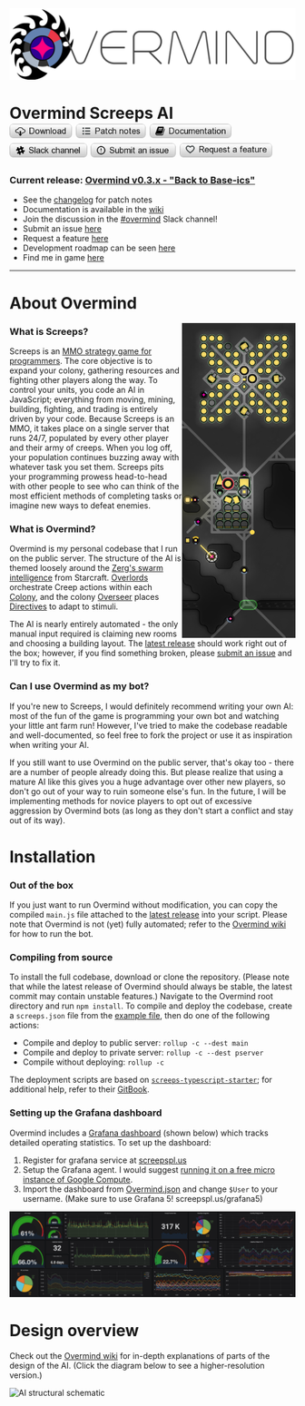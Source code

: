 ![](/assets/img/OvermindLogo.png)

# Overmind Screeps AI </br> [<img src="/assets/img/buttons/download.png" height=25>](https://github.com/bencbartlett/Overmind/releases)   [<img src="/assets/img/buttons/patchNotes.png" height=25>](https://github.com/bencbartlett/Overmind/blob/master/CHANGELOG.md)   [<img src="/assets/img/buttons/documentation.png" height=25>](https://github.com/bencbartlett/Overmind/wiki)   [<img src="/assets/img/buttons/slack.png" height=25>](https://screeps.slack.com/messages/overmind)   [<img src="/assets/img/buttons/issue.png" height=25>](https://github.com/bencbartlett/Overmind/issues/new)   [<img src="/assets/img/buttons/featureRequest.png" height=25>](https://github.com/bencbartlett/Overmind/issues/new?template=feature_request.md)

### Current release: [Overmind v0.3.x - "Back to Base-ics"](https://github.com/bencbartlett/Overmind/releases)

- See the [changelog](https://github.com/bencbartlett/Overmind/blob/master/CHANGELOG.md) for patch notes
- Documentation is available in the [wiki](https://github.com/bencbartlett/Overmind/wiki)
- Join the discussion in the [#overmind](https://screeps.slack.com/messages/overmind) Slack channel!
- Submit an issue [here](https://github.com/bencbartlett/Overmind/issues/new)
- Request a feature [here](https://github.com/bencbartlett/Overmind/issues/new?template=feature_request.md)
- Development roadmap can be seen [here](https://github.com/bencbartlett/Overmind/projects/1)
- Find me in game [here](https://screeps.com/a/#!/profile/Muon)

---

# About Overmind

<img align="right" src="/assets/img/exampleRoomBanner.png" width=200>

### What is Screeps?

Screeps is an [MMO strategy game for programmers](https://screeps.com/). The core objective is to expand your colony, gathering resources and fighting other players along the way. To control your units, you code an AI in JavaScript; everything from moving, mining, building, fighting, and trading is entirely driven by your code. Because Screeps is an MMO, it takes place on a single server that runs 24/7, populated by every other player and their army of creeps. When you log off, your population continues buzzing away with whatever task you set them. Screeps pits your programming prowess head-to-head with other people to see who can think of the most efficient methods of completing tasks or imagine new ways to defeat enemies.

### What is Overmind?

Overmind is my personal codebase that I run on the public server. The structure of the AI is themed loosely around the [Zerg's swarm intelligence](http://starcraft.wikia.com/wiki/Overlord) from Starcraft. [Overlords](https://github.com/bencbartlett/Overmind/blob/master/src/overlords/Overlord.ts) orchestrate Creep actions within each [Colony](https://github.com/bencbartlett/Overmind/blob/master/src/Colony.ts), and the colony [Overseer](https://github.com/bencbartlett/Overmind/blob/master/src/Overseer.ts) places [Directives](https://github.com/bencbartlett/Overmind/blob/master/src/directives/Directive.ts) to adapt to stimuli.

The AI is nearly entirely automated - the only manual input required is claiming new rooms and choosing a building layout. The [latest release](https://github.com/bencbartlett/Overmind/releases) should work right out of the box; however, if you find something broken, please [submit an issue](https://github.com/bencbartlett/Overmind/issues/new) and I'll try to fix it.

### Can I use Overmind as my bot?
If you're new to Screeps, I would definitely recommend writing your own AI: most of the fun of the game is programming your own bot and watching your little ant farm run! However, I've tried to make the codebase readable and well-documented, so feel free to fork the project or use it as inspiration when writing your AI.

If you still want to use Overmind on the public server, that's okay too - there are a number of people already doing this. But please realize that using a mature AI like this gives you a huge advantage over other new players, so don't go out of your way to ruin someone else's fun. In the future, I will be implementing methods for novice players to opt out of excessive aggression by Overmind bots (as long as they don't start a conflict and stay out of its way).

# Installation

### Out of the box
If you just want to run Overmind without modification, you can copy the compiled `main.js` file attached to the [latest release](https://github.com/bencbartlett/Overmind/releases) into your script. Please note that Overmind is not (yet) fully automated; refer to the [Overmind wiki](https://github.com/bencbartlett/Overmind/wiki) for how to run the bot.

### Compiling from source
To install the full codebase, download or clone the repository. (Please note that while the latest release of Overmind should always be stable, the latest commit may contain unstable features.) Navigate to the Overmind root directory and run ```npm install```. To compile and deploy the codebase, create a `screeps.json` file from the [example file](https://github.com/bencbartlett/Overmind/blob/master/screeps.example.json), then do one of the following actions:

- Compile and deploy to public server: `rollup -c --dest main`
- Compile and deploy to private server: `rollup -c --dest pserver`
- Compile without deploying: `rollup -c`

The deployment scripts are based on [`screeps-typescript-starter`](https://github.com/screepers/screeps-typescript-starter); for additional help, refer to their [GitBook](https://screepers.gitbooks.io/screeps-typescript-starter/getting-started/deploying.html).

### Setting up the Grafana dashboard

Overmind includes a [Grafana dashboard](https://github.com/bencbartlett/Overmind/tree/master/assets/Grafana%20Dashboards) (shown below) which tracks detailed operating statistics. To set up the dashboard:

1. Register for grafana service at [screepspl.us](https://screepspl.us/services/grafana)
2. Setup the Grafana agent. I would suggest [running it on a free micro instance of Google Compute](https://github.com/bonzaiferroni/bonzAI/wiki/Screepspl.us-agent-with-Compute-Engine).
3. Import the dashboard from [Overmind.json](https://github.com/bencbartlett/Overmind/blob/master/assets/Grafana%20Dashboards/Overmind.json) and change `$User` to your username. (Make sure to use Grafana 5! screepspl.us/grafana5)

![](/assets/img/dashboard_compacted_2.png)

# Design overview

Check out the [Overmind wiki](https://github.com/bencbartlett/Overmind/wiki) for in-depth explanations of parts of the design of the AI. (Click the diagram below to see a higher-resolution version.)

![[AI structural schematic](/assets/AIdiagram.png)](https://raw.githubusercontent.com/bencbartlett/Overmind/master/assets/img/AIdiagram.png)

